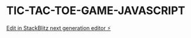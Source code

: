 # TIC-TAC-TOE-GAME-JAVASCRIPT

[Edit in StackBlitz next generation editor ⚡️](https://stackblitz.com/~/github.com/priyasingh55/TIC-TAC-TOE-GAME-JAVASCRIPT)